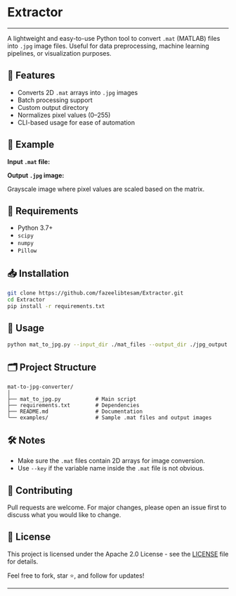# Extractor

---
A lightweight and easy-to-use Python tool to convert `.mat` (MATLAB) files into `.jpg` image files. Useful for data preprocessing, machine learning pipelines, or visualization purposes.

## 📌 Features

- Converts 2D `.mat` arrays into `.jpg` images
- Batch processing support
- Custom output directory
- Normalizes pixel values (0–255)
- CLI-based usage for ease of automation

## 📂 Example

**Input `.mat` file:**

**Output `.jpg` image:**

Grayscale image where pixel values are scaled based on the matrix.

## 🔧 Requirements

* Python 3.7+
* `scipy`
* `numpy`
* `Pillow` 

## 📥 Installation

```bash
git clone https://github.com/fazeelibtesam/Extractor.git
cd Extractor
pip install -r requirements.txt
```

## 🚀 Usage

```bash
python mat_to_jpg.py --input_dir ./mat_files --output_dir ./jpg_output
```

## 🗂️ Project Structure

```
mat-to-jpg-converter/
│
├── mat_to_jpg.py           # Main script
├── requirements.txt        # Dependencies
├── README.md               # Documentation
└── examples/               # Sample .mat files and output images
```

## 🛠️ Notes

* Make sure the `.mat` files contain 2D arrays for image conversion.
* Use `--key` if the variable name inside the `.mat` file is not obvious.

## 🤝 Contributing

Pull requests are welcome. For major changes, please open an issue first to discuss what you would like to change.

## 📄 License

This project is licensed under the Apache 2.0 License - see the [LICENSE](LICENSE) file for details.

Feel free to fork, star ⭐, and follow for updates!

---
